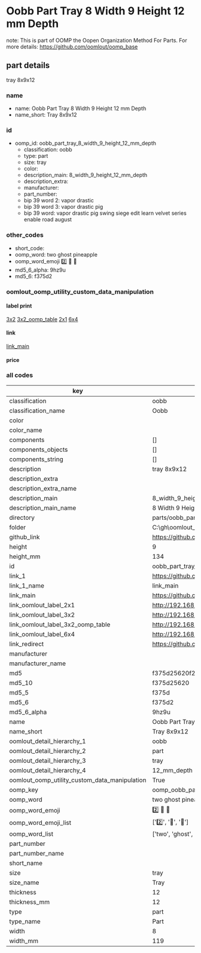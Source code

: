 # Oobb Part Tray 8 Width 9 Height 12 mm Depth  

note: This is part of OOMP the Oopen Organization Method For Parts. For more details: https://github.com/oomlout/oomp_base

##  part details
  



tray 8x9x12



### name
* name: Oobb Part Tray 8 Width 9 Height 12 mm Depth
* name_short: Tray 8x9x12 
### id
* oomp_id: oobb_part_tray_8_width_9_height_12_mm_depth
  * classification: oobb
  * type: part
  * size: tray
  * color: 
  * description_main: 8_width_9_height_12_mm_depth
  * description_extra: 
  * manufacturer: 
  * part_number: 
  * bip 39 word 2: vapor drastic
  * bip 39 word 3: vapor drastic pig
  * bip 39 word: vapor drastic pig swing siege edit learn velvet series enable road august

### other_codes
* short_code: 
* oomp_word: two ghost pineapple
* oomp_word_emoji :two: :ghost: :pineapple:
* md5_6_alpha: 9hz9u
* md5_6: f375d2






### oomlout_oomp_utility_custom_data_manipulation
#### label print
[3x2](http://192.168.1.245:1112/?label=oomp%209hz9u)
[3x2_oomp_table](http://192.168.1.108:1112/?label=oomp%209hz9u)
[2x1](http://192.168.1.242:1112/?label=oomp%209hz9u)
[6x4](http://192.168.1.55:1112/?label=oomp%209hz9u)    

#### link

[link_main](https://github.com/oomlout/oomlout_oobb_version_4_generated_parts/tree/main/navigation_oomp/oobb/part/tray/8_width_9_height_12_mm_depth/part)                              

#### price







### all codes 
| key | value |  
| --- | --- |  
| classification | oobb |  
| classification_name | Oobb |  
| color |  |  
| color_name |  |  
| components | [] |  
| components_objects | [] |  
| components_string | [] |  
| description | tray 8x9x12 |  
| description_extra |  |  
| description_extra_name |  |  
| description_main | 8_width_9_height_12_mm_depth |  
| description_main_name | 8 Width 9 Height 12 mm Depth |  
| directory | parts/oobb_part_tray_8_width_9_height_12_mm_depth |  
| folder | C:\gh\oomlout_oobb_version_4_generated_parts\parts\oobb_part_tray_8_width_9_height_12_mm_depth |  
| github_link | https://github.com/oomlout/oomlout_oomp_part_src/tree/main/parts/oobb_part_tray_8_width_9_height_12_mm_depth |  
| height | 9 |  
| height_mm | 134 |  
| id | oobb_part_tray_8_width_9_height_12_mm_depth |  
| link_1 | https://github.com/oomlout/oomlout_oobb_version_4_generated_parts/tree/main/navigation_oomp/oobb/part/tray/8_width_9_height_12_mm_depth/part |  
| link_1_name | link_main |  
| link_main | https://github.com/oomlout/oomlout_oobb_version_4_generated_parts/tree/main/navigation_oomp/oobb/part/tray/8_width_9_height_12_mm_depth/part |  
| link_oomlout_label_2x1 | http://192.168.1.242:1112/?label=oomp%209hz9u |  
| link_oomlout_label_3x2 | http://192.168.1.245:1112/?label=oomp%209hz9u |  
| link_oomlout_label_3x2_oomp_table | http://192.168.1.108:1112/?label=oomp%209hz9u |  
| link_oomlout_label_6x4 | http://192.168.1.55:1112/?label=oomp%209hz9u |  
| link_redirect | https://github.com/oomlout/oomlout_oobb_version_4_generated_parts/tree/main/parts/oobb_tray_08_09_12 |  
| manufacturer |  |  
| manufacturer_name |  |  
| md5 | f375d25620f20fd919e40dc14910978b |  
| md5_10 | f375d25620 |  
| md5_5 | f375d |  
| md5_6 | f375d2 |  
| md5_6_alpha | 9hz9u |  
| name | Oobb Part Tray 8 Width 9 Height 12 mm Depth |  
| name_short | Tray 8x9x12  |  
| oomlout_detail_hierarchy_1 | oobb |  
| oomlout_detail_hierarchy_2 | part |  
| oomlout_detail_hierarchy_3 | tray |  
| oomlout_detail_hierarchy_4 | 12_mm_depth |  
| oomlout_oomp_utility_custom_data_manipulation | True |  
| oomp_key | oomp_oobb_part_tray_8_width_9_height_12_mm_depth |  
| oomp_word | two ghost pineapple |  
| oomp_word_emoji | :two: :ghost: :pineapple: |  
| oomp_word_emoji_list | [':two:', ':ghost:', ':pineapple:'] |  
| oomp_word_list | ['two', 'ghost', 'pineapple'] |  
| part_number |  |  
| part_number_name |  |  
| short_name |  |  
| size | tray |  
| size_name | Tray |  
| thickness | 12 |  
| thickness_mm | 12 |  
| type | part |  
| type_name | Part |  
| width | 8 |  
| width_mm | 119 |  
